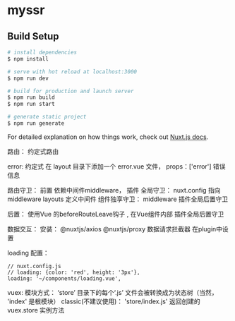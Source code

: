 # myssr

## Build Setup

```bash
# install dependencies
$ npm install

# serve with hot reload at localhost:3000
$ npm run dev

# build for production and launch server
$ npm run build
$ npm run start

# generate static project
$ npm run generate
```

For detailed explanation on how things work, check out [Nuxt.js docs](https://nuxtjs.org).

路由：
  约定式路由
 
error: 
  约定式 在 layout 目录下添加一个 error.vue  文件， props：['error']  错误信息

路由守卫：
  前置  依赖中间件middleware， 插件 
    全局守卫： nuxt.config  指向middleware
              layouts 定义中间件
    组件独享守卫：
              middleware
    插件全局后置守卫

  后置：
    使用Vue 的beforeRouteLeave钩子 , 在Vue组件内部
    插件全局后置守卫

数据交互：
  安装：
    @nuxtjs/axios    @nuxtjs/proxy
    数据请求拦截器 在plugin中设置

loading 配置： 
  ```
  // nuxt.config.js
  // loading: {color: 'red', height: '3px'},
  loading: '~/components/loading.vue',
  ```

vuex:
  模块方式： ‘store’ 目录下的每个‘.js’ 文件会被转换成为状态树（当然， 'index' 是根模块）
  classic(不建议使用)： 'store/index.js' 返回创建的vuex.store 实例方法